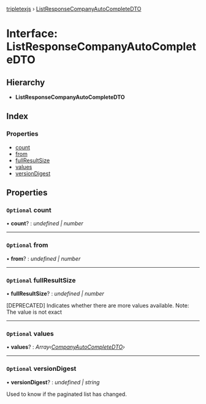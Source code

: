 [tripletexjs](../README.md) › [ListResponseCompanyAutoCompleteDTO](listresponsecompanyautocompletedto.md)

# Interface: ListResponseCompanyAutoCompleteDTO

## Hierarchy

* **ListResponseCompanyAutoCompleteDTO**

## Index

### Properties

* [count](listresponsecompanyautocompletedto.md#optional-count)
* [from](listresponsecompanyautocompletedto.md#optional-from)
* [fullResultSize](listresponsecompanyautocompletedto.md#optional-fullresultsize)
* [values](listresponsecompanyautocompletedto.md#optional-values)
* [versionDigest](listresponsecompanyautocompletedto.md#optional-versiondigest)

## Properties

### `Optional` count

• **count**? : *undefined | number*

___

### `Optional` from

• **from**? : *undefined | number*

___

### `Optional` fullResultSize

• **fullResultSize**? : *undefined | number*

[DEPRECATED] Indicates whether there are more values available. Note: The value is not exact

___

### `Optional` values

• **values**? : *Array‹[CompanyAutoCompleteDTO](companyautocompletedto.md)›*

___

### `Optional` versionDigest

• **versionDigest**? : *undefined | string*

Used to know if the paginated list has changed.
